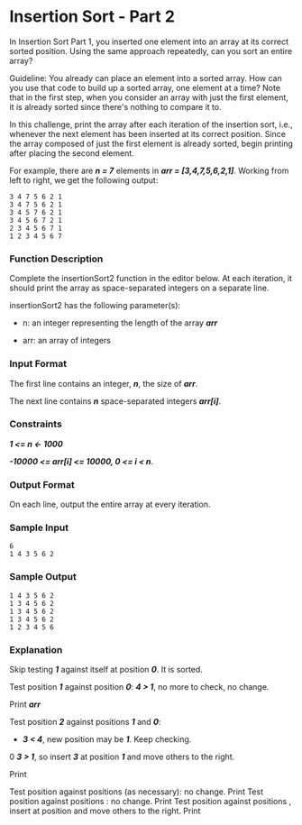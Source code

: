 # Insertion Sort - Part 2

In Insertion Sort Part 1, you inserted one element into an array at its correct sorted position. Using the same approach repeatedly, can you sort an entire array?

Guideline: You already can place an element into a sorted array. How can you use that code to build up a sorted array, one element at a time? Note that in the first step, when you consider an array with just the first element, it is already sorted since there's nothing to compare it to.

In this challenge, print the array after each iteration of the insertion sort, i.e., whenever the next element has been inserted at its correct position. Since the array composed of just the first element is already sorted, begin printing after placing the second element.

For example, there are ***n = 7*** elements in ***arr = [3,4,7,5,6,2,1]***. Working from left to right, we get the following output:

    3 4 7 5 6 2 1
    3 4 7 5 6 2 1
    3 4 5 7 6 2 1
    3 4 5 6 7 2 1
    2 3 4 5 6 7 1
    1 2 3 4 5 6 7

### Function Description

Complete the insertionSort2 function in the editor below. At each iteration, it should print the array as space-separated integers on a separate line.

insertionSort2 has the following parameter(s):

- n: an integer representing the length of the array ***arr***

- arr: an array of integers

### Input Format

The first line contains an integer, ***n***, the size of ***arr***.

The next line contains ***n*** space-separated integers ***arr[i]***.

### Constraints

***1 <= n <- 1000***

***-10000 <= arr[i] <= 10000, 0 <= i < n***.

### Output Format

On each line, output the entire array at every iteration.

### Sample Input

    6
    1 4 3 5 6 2

### Sample Output

    1 4 3 5 6 2 
    1 3 4 5 6 2 
    1 3 4 5 6 2 
    1 3 4 5 6 2 
    1 2 3 4 5 6 

### Explanation

Skip testing ***1*** against itself at position ***0***. It is sorted.

Test position ***1*** against position ***0***: ***4 > 1***, no more to check, no change.

Print ***arr***

Test position ***2*** against positions ***1*** and ***0***:

- ***3 < 4***, new position may be ***1***. Keep checking.

0 ***3 > 1***, so insert ***3*** at position ***1*** and move others to the right.

Print

Test position against positions (as necessary): no change.
Print
Test position against positions : no change.
Print
Test position against positions , insert at position and move others to the right.
Print 
